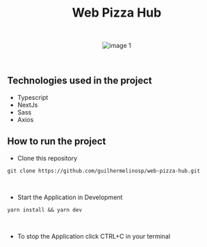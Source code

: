 # <div align="center"> Web Pizza Hub </div>

</br>

<div align="center">

![image 1](/.github/image.png)

</div>

</br>

## Technologies used in the project

- Typescript
- NextJs
- Sass
- Axios

## How to run the project

- Clone this repository

```shell
git clone https://github.com/guilhermelinosp/web-pizza-hub.git
```

</br>

- Start the Application in Development

```shell
yarn install && yarn dev
```

</br>

- To stop the Application click CTRL+C in your terminal
